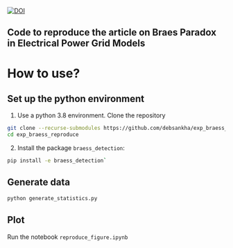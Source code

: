 

[![DOI](https://zenodo.org/badge/DOI/10.5281/zenodo.6363078.svg)](https://doi.org/10.5281/zenodo.6363078)


Code to reproduce the article on Braes Paradox in Electrical Power Grid Models
------------------------------------------------------------------------------

# How to use?
## Set up the python environment
1. Use a python 3.8 environment. Clone the repository
```bash
git clone --recurse-submodules https://github.com/debsankha/exp_braess_reproduce.git
cd exp_braess_reproduce
```
2. Install the package `braess_detection`:
```bash
pip install -e braess_detection`
```

## Generate data
```bash
python generate_statistics.py
```
## Plot
Run the notebook `reproduce_figure.ipynb`

